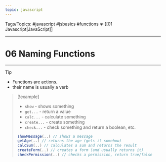 ```yaml
---
topic: javascript
---
```

Tags/Topics: #javascript #jsbasics #functions 
∗:[[01 Javascript|JavaScript]] 

---
# 06 Naming Functions

--- 
>[!tip] 
>- Functions are actions.
>- their name is usually a verb
>>[!example]
>>- `show` - shows something
>>- `get...` - return a value
>>- `calc...` - calculate something
>>- `create...` - create something
>>- `check...` - check something and return a boolean, etc.
>>```javascript
>>showMessage(..) // shows a message
>>getAge(..) // returns the age (gets it somehow)
>>calcSum(..) // calculates a sum and returns the result
>>createForm(..) // creates a form (and usually returns it)
>>checkPermission(..) // checks a permission, return true/false
>>```
